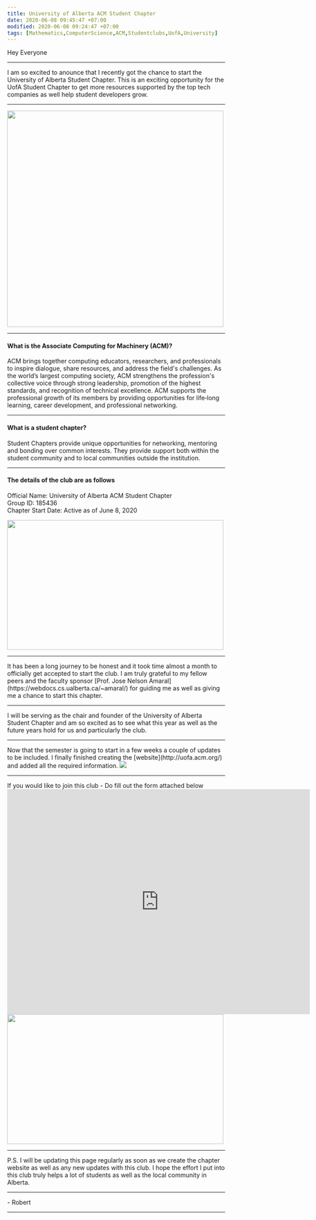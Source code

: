 ```yaml
---
title: University of Alberta ACM Student Chapter
date: 2020-06-08 09:45:47 +07:00
modified: 2020-06-08 09:24:47 +07:00
tags: [Mathematics,ComputerScience,ACM,Studentclubs,UofA,University]
---
```

Hey Everyone
<hr>
I am so excited to anounce that I recently got the chance to start the University of Alberta Student Chapter. This is an exciting opportunity for the UofA Student Chapter to get more resources supported by the top tech companies as well help student developers grow.
<hr>
<img src = "https://i.ibb.co/CK0ckyd/Sample-font-2.png" height = "500" width = "500">
<hr>

#### What is the Associate Computing for Machinery (ACM)?  

ACM brings together computing educators, researchers, and professionals to inspire dialogue, share resources, and address the field's challenges. As the world’s largest computing society, ACM strengthens the profession's collective voice through strong leadership, promotion of the highest standards, and recognition of technical excellence. ACM supports the professional growth of its members by providing opportunities for life‐long learning, career development, and professional networking.
<hr>

#### What is a student chapter?  

Student Chapters provide unique opportunities for networking, mentoring and bonding over common interests. They provide support both within the student community and to local communities outside the institution. 
<hr>

#### The details of the club are as follows  

Official Name: University of Alberta ACM Student Chapter  
Group ID: 185436  
Chapter Start Date: Active as of June 8, 2020

<img src = "https://i.ibb.co/Y7VjWwF/A3-CA2-DBCE326408690-B37-BFB37892-F59.png" height = "300" width = "500">

<hr>
It has been a long journey to be honest and it took time almost a month to officially get accepted to start the club. I am truly grateful to my fellow peers and the faculty sponsor [Prof. Jose Nelson Amaral](https://webdocs.cs.ualberta.ca/~amaral/) for guiding me as well as giving me a chance to start this chapter.

<hr>
I will be serving as the chair and founder of the University of Alberta Student Chapter and am so excited as to see what this year as well as the future years hold for us and particularly the club.
<hr>
Now that the semester is going to start in a few weeks a couple of updates to be included.     
I finally finished creating the [website](http://uofa.acm.org/) and added all the required information.
<img src = "https://miro.medium.com/max/640/1*QTFOGQ2nMwC7uwN7Y_OsxQ.jpeg">
<hr>
If you would like to join this club - Do fill out the form attached below  

<iframe src="https://docs.google.com/forms/d/e/1FAIpQLSfY3hjpDLDFcGw33O4yuewcY2obvcz_QTc5tXC0NFZWBnT0QA/viewform?embedded=true" width="700" height="520" frameborder="0" marginheight="0" marginwidth="0">Loading…</iframe>

<img src = "https://engineering.buffalo.edu/content/dam/engineering/computer-science-engineering/people/professional-and-student-organizations/ub-acm/photo-gallery/acm.447x260.png" width = "500" height = "300">
<hr>
P.S. I will be updating this page regularly as soon as we create the chapter website as well as any new updates with this club. I hope the effort I put into this club truly helps a lot of students as well as the local community in Alberta.
<hr>
- Robert
<hr>

<div id="wpac-comment"></div>
<script type="text/javascript">
wpac_init = window.wpac_init || [];
wpac_init.push({widget: 'Comment', id: 26271});
(function() {
    if ('WIDGETPACK_LOADED' in window) return;
    WIDGETPACK_LOADED = true;
    var mc = document.createElement('script');
    mc.type = 'text/javascript';
    mc.async = true;
    mc.src = 'https://embed.widgetpack.com/widget.js';
    var s = document.getElementsByTagName('script')[0]; s.parentNode.insertBefore(mc, s.nextSibling);
})();
</script>
